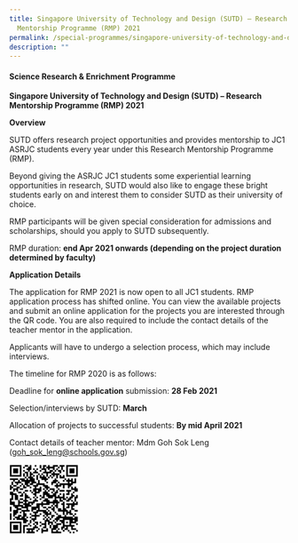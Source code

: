 ```yaml
---
title: Singapore University of Technology and Design (SUTD) – Research
  Mentorship Programme (RMP) 2021
permalink: /special-programmes/singapore-university-of-technology-and-design-research-mentorship-programme-rmp/
description: ""
---
```


#### Science Research & Enrichment Programme

**Singapore University of Technology and Design (SUTD) – Research Mentorship Programme (RMP) 2021**

**Overview**

SUTD offers research project opportunities and provides mentorship to JC1 ASRJC students every year under this Research Mentorship Programme (RMP).

Beyond giving the ASRJC JC1 students some experiential learning opportunities in research, SUTD would also like to engage these bright students early on and interest them to consider SUTD as their university of choice.

RMP participants will be given special consideration for admissions and scholarships, should you apply to SUTD subsequently.

RMP duration: **end Apr 2021 onwards (depending on the project duration determined by faculty)**

**Application Details**

The application for RMP 2021 is now open to all JC1 students. RMP application process has shifted online. You can view the available projects and submit an online application for the projects you are interested through the QR code. You are also required to include the contact details of the teacher mentor in the application.

Applicants will have to undergo a selection process, which may include interviews.

The timeline for RMP 2020 is as follows:

Deadline for **online application** submission: **28 Feb 2021**

Selection/interviews by SUTD: **March**

Allocation of projects to successful students: **By mid April 2021**

Contact details of teacher mentor: Mdm Goh Sok Leng                            (goh_sok_leng@schools.gov.sg)

<img src="/images/SUTD-QR-298x300.jpg" 
     style="width:25%">